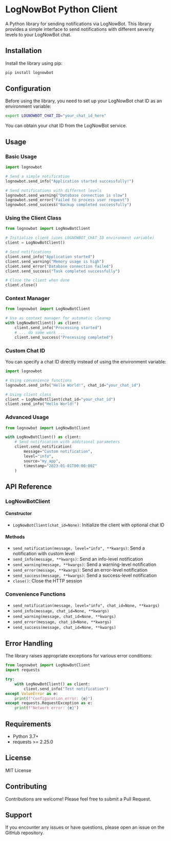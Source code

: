 # LogNowBot Python Client

A Python library for sending notifications via LogNowBot. This library provides a simple interface to send notifications with different severity levels to your LogNowBot chat.

## Installation

Install the library using pip:

```bash
pip install lognowbot
```

## Configuration

Before using the library, you need to set up your LogNowBot chat ID as an environment variable:

```bash
export LOGNOWBOT_CHAT_ID="your_chat_id_here"
```

You can obtain your chat ID from the LogNowBot service.

## Usage

### Basic Usage

```python
import lognowbot

# Send a simple notification
lognowbot.send_info("Application started successfully!")

# Send notifications with different levels
lognowbot.send_warning("Database connection is slow")
lognowbot.send_error("Failed to process user request")
lognowbot.send_success("Backup completed successfully")
```

### Using the Client Class

```python
from lognowbot import LogNowBotClient

# Initialize client (uses LOGNOWBOT_CHAT_ID environment variable)
client = LogNowBotClient()

# Send notifications
client.send_info("Application started")
client.send_warning("Memory usage is high")
client.send_error("Database connection failed")
client.send_success("Task completed successfully")

# Close the client when done
client.close()
```

### Context Manager

```python
from lognowbot import LogNowBotClient

# Use as context manager for automatic cleanup
with LogNowBotClient() as client:
    client.send_info("Processing started")
    # ... do some work ...
    client.send_success("Processing completed")
```

### Custom Chat ID

You can specify a chat ID directly instead of using the environment variable:

```python
import lognowbot

# Using convenience functions
lognowbot.send_info("Hello World!", chat_id="your_chat_id")

# Using client class
client = LogNowBotClient(chat_id="your_chat_id")
client.send_info("Hello World!")
```

### Advanced Usage

```python
from lognowbot import LogNowBotClient

with LogNowBotClient() as client:
    # Send notification with additional parameters
    client.send_notification(
        message="Custom notification",
        level="info",
        source="my_app",
        timestamp="2023-01-01T00:00:00Z"
    )
```

## API Reference

### LogNowBotClient

#### Constructor
- `LogNowBotClient(chat_id=None)`: Initialize the client with optional chat ID

#### Methods
- `send_notification(message, level="info", **kwargs)`: Send a notification with custom level
- `send_info(message, **kwargs)`: Send an info-level notification
- `send_warning(message, **kwargs)`: Send a warning-level notification
- `send_error(message, **kwargs)`: Send an error-level notification
- `send_success(message, **kwargs)`: Send a success-level notification
- `close()`: Close the HTTP session

### Convenience Functions

- `send_notification(message, level="info", chat_id=None, **kwargs)`
- `send_info(message, chat_id=None, **kwargs)`
- `send_warning(message, chat_id=None, **kwargs)`
- `send_error(message, chat_id=None, **kwargs)`
- `send_success(message, chat_id=None, **kwargs)`

## Error Handling

The library raises appropriate exceptions for various error conditions:

```python
from lognowbot import LogNowBotClient
import requests

try:
    with LogNowBotClient() as client:
        client.send_info("Test notification")
except ValueError as e:
    print(f"Configuration error: {e}")
except requests.RequestException as e:
    print(f"Network error: {e}")
```

## Requirements

- Python 3.7+
- requests >= 2.25.0

## License

MIT License

## Contributing

Contributions are welcome! Please feel free to submit a Pull Request.

## Support

If you encounter any issues or have questions, please open an issue on the GitHub repository.